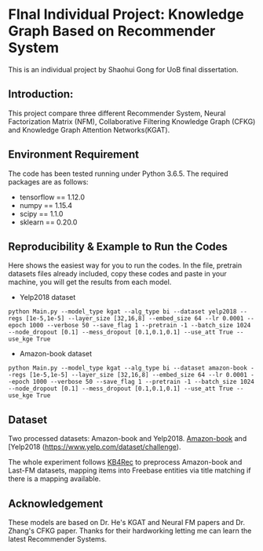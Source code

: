 # FInal Individual Project: Knowledge Graph Based on Recommender System
This is an individual project by Shaohui Gong for UoB final dissertation.



## Introduction:
This project compare three different Recommender System, Neural Factorization Matrix (NFM), Collaborative Filtering Knowledge Graph (CFKG) and Knowledge Graph Attention Networks(KGAT).


## Environment Requirement
The code has been tested running under Python 3.6.5. The required packages are as follows:
* tensorflow == 1.12.0
* numpy == 1.15.4
* scipy == 1.1.0
* sklearn == 0.20.0

## Reproducibility & Example to Run the Codes

Here shows the easiest way for you to run the codes. In the file, pretrain datasets files already included, copy these codes and paste in your machine, you will get the results from each model.

* Yelp2018 dataset
```
python Main.py --model_type kgat --alg_type bi --dataset yelp2018 --regs [1e-5,1e-5] --layer_size [32,16,8] --embed_size 64 --lr 0.0001 --epoch 1000 --verbose 50 --save_flag 1 --pretrain -1 --batch_size 1024 --node_dropout [0.1] --mess_dropout [0.1,0.1,0.1] --use_att True --use_kge True
```

* Amazon-book dataset
```
python Main.py --model_type kgat --alg_type bi --dataset amazon-book --regs [1e-5,1e-5] --layer_size [32,16,8] --embed_size 64 --lr 0.0001 --epoch 1000 --verbose 50 --save_flag 1 --pretrain -1 --batch_size 1024 --node_dropout [0.1] --mess_dropout [0.1,0.1,0.1] --use_att True --use_kge True
```

## Dataset

Two processed datasets: Amazon-book and Yelp2018. [Amazon-book](http://jmcauley.ucsd.edu/data/amazon) and [Yelp2018 (https://www.yelp.com/dataset/challenge).

The whole experiment follows [KB4Rec](https://github.com/RUCDM/KB4Rec) to preprocess Amazon-book and Last-FM datasets, mapping items into Freebase entities via title matching if there is a mapping available.

  
## Acknowledgement

These models are based on Dr. He's KGAT and Neural FM papers and Dr. Zhang's CFKG paper. Thanks for their hardworking letting me can learn the latest Recommender Systems.
